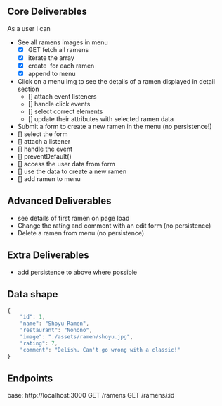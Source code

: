 ## Core Deliverables
As a user I can
- See all ramens images in menu
  - [x] GET fetch all ramens
  - [x] iterate the array
  - [x] create <img> for each ramen
  - [x] append to menu
- Click on a menu img to see the details of a ramen displayed in detail section
  - [] attach event listeners
  - [] handle click events
  - [] select correct elements
  - [] update their attributes with selected ramen data
- Submit a form to create a new ramen in the menu (no persistence!)
 - [] select the form
 - [] attach a listener
 - [] handle the event
 - [] preventDefault()
 - [] access the user data from form
 - [] use the data to create a new ramen
 - [] add ramen to menu

## Advanced Deliverables
- see details of first ramen on page load
- Change the rating and comment with an edit form (no persistence)
- Delete a ramen from menu (no persistence)

## Extra Deliverables
- add persistence to above where possible

## Data shape
```javascript
{
    "id": 1,
    "name": "Shoyu Ramen",
    "restaurant": "Nonono",
    "image": "./assets/ramen/shoyu.jpg",
    "rating": 7,
    "comment": "Delish. Can't go wrong with a classic!"
}
```

## Endpoints
base: http://localhost:3000
GET /ramens
GET /ramens/:id